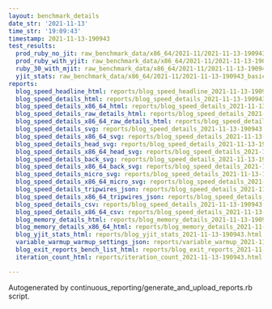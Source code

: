 ```yaml
---
layout: benchmark_details
date_str: '2021-11-13'
time_str: '19:09:43'
timestamp: 2021-11-13-190943
test_results:
  prod_ruby_no_jit: raw_benchmark_data/x86_64/2021-11/2021-11-13-190943_basic_benchmark_prod_ruby_no_jit.json
  prod_ruby_with_yjit: raw_benchmark_data/x86_64/2021-11/2021-11-13-190943_basic_benchmark_prod_ruby_with_yjit.json
  ruby_30_with_mjit: raw_benchmark_data/x86_64/2021-11/2021-11-13-190943_basic_benchmark_ruby_30_with_mjit.json
  yjit_stats: raw_benchmark_data/x86_64/2021-11/2021-11-13-190943_basic_benchmark_yjit_stats.json
reports:
  blog_speed_headline_html: reports/blog_speed_headline_2021-11-13-190943.html
  blog_speed_details_html: reports/blog_speed_details_2021-11-13-190943.html
  blog_speed_details_x86_64_html: reports/blog_speed_details_2021-11-13-190943.x86_64.html
  blog_speed_details_raw_details_html: reports/blog_speed_details_2021-11-13-190943.raw_details.html
  blog_speed_details_x86_64_raw_details_html: reports/blog_speed_details_2021-11-13-190943.x86_64.raw_details.html
  blog_speed_details_svg: reports/blog_speed_details_2021-11-13-190943.svg
  blog_speed_details_x86_64_svg: reports/blog_speed_details_2021-11-13-190943.x86_64.svg
  blog_speed_details_head_svg: reports/blog_speed_details_2021-11-13-190943.head.svg
  blog_speed_details_x86_64_head_svg: reports/blog_speed_details_2021-11-13-190943.x86_64.head.svg
  blog_speed_details_back_svg: reports/blog_speed_details_2021-11-13-190943.back.svg
  blog_speed_details_x86_64_back_svg: reports/blog_speed_details_2021-11-13-190943.x86_64.back.svg
  blog_speed_details_micro_svg: reports/blog_speed_details_2021-11-13-190943.micro.svg
  blog_speed_details_x86_64_micro_svg: reports/blog_speed_details_2021-11-13-190943.x86_64.micro.svg
  blog_speed_details_tripwires_json: reports/blog_speed_details_2021-11-13-190943.tripwires.json
  blog_speed_details_x86_64_tripwires_json: reports/blog_speed_details_2021-11-13-190943.x86_64.tripwires.json
  blog_speed_details_csv: reports/blog_speed_details_2021-11-13-190943.csv
  blog_speed_details_x86_64_csv: reports/blog_speed_details_2021-11-13-190943.x86_64.csv
  blog_memory_details_html: reports/blog_memory_details_2021-11-13-190943.html
  blog_memory_details_x86_64_html: reports/blog_memory_details_2021-11-13-190943.x86_64.html
  blog_yjit_stats_html: reports/blog_yjit_stats_2021-11-13-190943.html
  variable_warmup_warmup_settings_json: reports/variable_warmup_2021-11-13-190943.warmup_settings.json
  blog_exit_reports_bench_list_html: reports/blog_exit_reports_2021-11-13-190943.bench_list.html
  iteration_count_html: reports/iteration_count_2021-11-13-190943.html

---
```

Autogenerated by continuous_reporting/generate_and_upload_reports.rb script.
